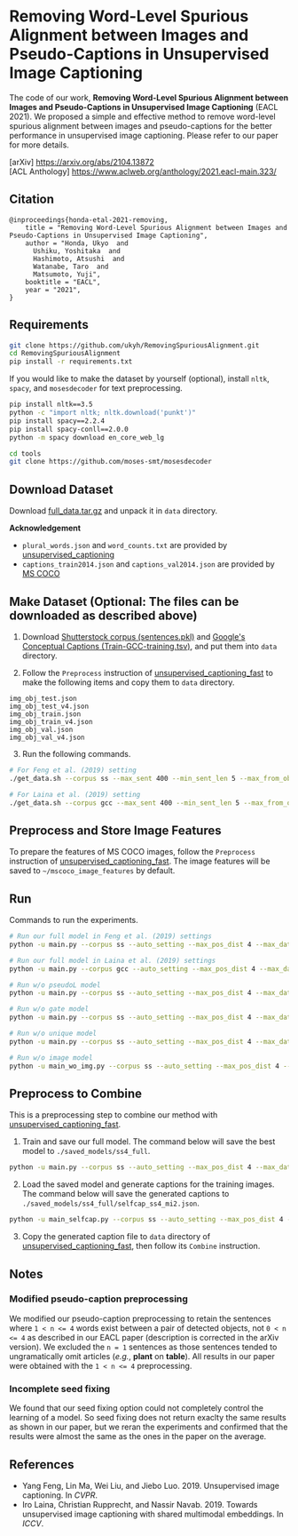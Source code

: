 
# Removing Word-Level Spurious Alignment between Images and Pseudo-Captions in Unsupervised Image Captioning

The code of our work, **Removing Word-Level Spurious Alignment between Images and Pseudo-Captions in Unsupervised Image Captioning** (EACL 2021). We proposed a simple and effective method to remove word-level spurious alignment between images and pseudo-captions for the better performance in unsupervised image captioning. Please refer to our paper for more details.  

[arXiv] https://arxiv.org/abs/2104.13872  
[ACL Anthology] https://www.aclweb.org/anthology/2021.eacl-main.323/


## Citation
```
@inproceedings{honda-etal-2021-removing,
    title = "Removing Word-Level Spurious Alignment between Images and Pseudo-Captions in Unsupervised Image Captioning",
    author = "Honda, Ukyo  and
      Ushiku, Yoshitaka  and
      Hashimoto, Atsushi  and
      Watanabe, Taro  and
      Matsumoto, Yuji",
    booktitle = "EACL",
    year = "2021",
}
```


## Requirements
```bash
git clone https://github.com/ukyh/RemovingSpuriousAlignment.git
cd RemovingSpuriousAlignment
pip install -r requirements.txt
```

If you would like to make the dataset by yourself (optional), install `nltk`, `spacy`, and `mosesdecoder` for text preprocessing.
```bash
pip install nltk==3.5
python -c "import nltk; nltk.download('punkt')"
pip install spacy==2.2.4
pip install spacy-conll==2.0.0
python -m spacy download en_core_web_lg

cd tools
git clone https://github.com/moses-smt/mosesdecoder
```


## Download Dataset
Download [full_data.tar.gz](https://drive.google.com/file/d/1e-JmBn62qVY9MDRx7niZS9Ta_g8kHC0h/view?usp=sharing) and unpack it in `data` directory.

**Acknowledgement**  
* `plural_words.json` and `word_counts.txt` are provided by [unsupervised_captioning](https://github.com/fengyang0317/unsupervised_captioning)
* `captions_train2014.json` and `captions_val2014.json` are provided by [MS COCO](https://cocodataset.org/)


## Make Dataset (Optional: The files can be downloaded as described above)
1. Download [Shutterstock corpus (sentences.pkl)](https://github.com/fengyang0317/unsupervised_captioning) and [Google's Conceptual Captions (Train-GCC-training.tsv)](https://ai.google.com/research/ConceptualCaptions/), and put them into `data` directory.

2. Follow the `Preprocess` instruction of [unsupervised_captioning_fast](https://github.com/ukyh/unsupervised_captioning_fast.git) to make the following items and copy them to `data` directory.
```
img_obj_test.json
img_obj_test_v4.json
img_obj_train.json
img_obj_train_v4.json
img_obj_val.json
img_obj_val_v4.json
```

3. Run the following commands.
```bash
# For Feng et al. (2019) setting
./get_data.sh --corpus ss --max_sent 400 --min_sent_len 5 --max_from_obj 4 --workers 70 --oid v2

# For Laina et al. (2019) setting
./get_data.sh --corpus gcc --max_sent 400 --min_sent_len 5 --max_from_obj 4 --workers 70 --oid v4
```


## Preprocess and Store Image Features
To prepare the features of MS COCO images, follow the `Preprocess` instruction of [unsupervised_captioning_fast](https://github.com/ukyh/unsupervised_captioning_fast.git). The image features will be saved to `~/mscoco_image_features` by default.


## Run
Commands to run the experiments.
```bash
# Run our full model in Feng et al. (2019) settings
python -u main.py --corpus ss --auto_setting --max_pos_dist 4 --max_data -1 --img_dir ~/mscoco_image_features --epoch_size 100 --batch_train 8 --batch_eval 32 --early_stop 20 --norm_img --use_gate --use_pseudoL --pos_gate_weight 16 --loss_weight 1 --use_unique --device 0

# Run our full model in Laina et al. (2019) settings
python -u main.py --corpus gcc --auto_setting --max_pos_dist 4 --max_data -1 --img_dir ~/mscoco_image_features --epoch_size 100 --batch_train 8 --batch_eval 32 --early_stop 20 --norm_img --use_gate --use_pseudoL --pos_gate_weight 16 --loss_weight 1 --use_unique --device 0

# Run w/o pseudoL model
python -u main.py --corpus ss --auto_setting --max_pos_dist 4 --max_data -1 --img_dir ~/mscoco_image_features --epoch_size 100 --batch_train 8 --batch_eval 32 --early_stop 20 --norm_img --use_gate --use_unique --device 0

# Run w/o gate model
python -u main.py --corpus ss --auto_setting --max_pos_dist 4 --max_data -1 --img_dir ~/mscoco_image_features --epoch_size 100 --batch_train 8 --batch_eval 32 --early_stop 20 --norm_img --use_unique --device 0

# Run w/o unique model
python -u main.py --corpus ss --auto_setting --max_pos_dist 4 --max_data -1 --img_dir ~/mscoco_image_features --epoch_size 100 --batch_train 8 --batch_eval 32 --early_stop 20 --norm_img --use_gate --use_pseudoL --pos_gate_weight 16 --loss_weight 1 --device 0

# Run w/o image model
python -u main_wo_img.py --corpus ss --auto_setting --max_pos_dist 4 --max_data -1 --img_dir ~/mscoco_image_features --epoch_size 100 --batch_train 8 --batch_eval 32 --early_stop 20 --norm_img --use_gate --use_pseudoL --pos_gate_weight 16 --loss_weight 1 --use_unique --device 0
```


## Preprocess to Combine
This is a preprocessing step to combine our method with [unsupervised_captioning_fast](https://github.com/ukyh/unsupervised_captioning_fast.git).

1. Train and save our full model. The command below will save the best model to `./saved_models/ss4_full`.
```bash
python -u main.py --corpus ss --auto_setting --max_pos_dist 4 --max_data -1 --img_dir ~/mscoco_image_features --epoch_size 100 --batch_train 8 --batch_eval 32 --early_stop 20 --norm_img --use_gate --use_pseudoL --pos_gate_weight 16 --loss_weight 1 --use_unique --device 0 --save --model_path ss4_full 
```

2. Load the saved model and generate captions for the training images. The command below will save the generated captions to `./saved_models/ss4_full/selfcap_ss4_mi2.json`.
```bash
python -u main_selfcap.py --corpus ss --auto_setting --max_pos_dist 4 --min_intersect 2 --img_dir ~/mscoco_image_features --batch_eval 32 --norm_img --use_gate --use_pseudoL --pos_gate_weight 16 --loss_weight 1 --use_unique --device 0 --model_path ss4_full --gen_path selfcap_ss4_mi2.json
```

3. Copy the generated caption file to `data` directory of [unsupervised_captioning_fast](https://github.com/ukyh/unsupervised_captioning_fast.git), then follow its `Combine` instruction.


## Notes
### Modified pseudo-caption preprocessing
We modified our pseudo-caption preprocessing to retain the sentences where `1 < n <= 4` words exist between a pair of detected objects, not `0 < n <= 4` as described in our EACL paper (description is corrected in the arXiv version).
We excluded the `n = 1` sentences as those sentences tended to ungramatically omit articles (_e.g._, **plant** on **table**). All results in our paper were obtained with the `1 < n <= 4` preprocessing.

### Incomplete seed fixing
We found that our seed fixing option could not completely control the learning of a model.
So seed fixing does not return exaclty the same results as shown in our paper, but we reran the experiments and confirmed that the results were almost the same as the ones in the paper on the average.


## References
* Yang Feng, Lin Ma, Wei Liu, and Jiebo Luo. 2019. Unsupervised image captioning. In _CVPR_.
* Iro Laina, Christian Rupprecht, and Nassir Navab. 2019. Towards unsupervised image captioning with shared multimodal embeddings. In _ICCV_.

